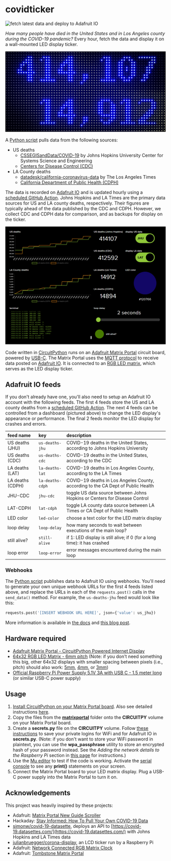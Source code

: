 # covidticker

![fetch latest data and deploy to Adafruit IO](https://github.com/perryrothjohnson/covidticker/workflows/fetch%20latest%20data%20and%20deploy%20to%20Adafruit%20IO/badge.svg)

_How many people have died in the United States and in Los Angeles county during the COVID-19 pandemic?_ Every hour, fetch the data and display it on a wall-mounted LED display ticker.  

<img src="docs/LED_display.jpg" alt="wall-mounted LED display ticker on January 23, 2021" width="540">

A [Python script](https://github.com/perryrothjohnson/covidticker/blob/main/covidticker.py) pulls data from the following sources:  
- US deaths  
  - [CSSEGISandData/COVID-19](https://github.com/CSSEGISandData/COVID-19) by Johns Hopkins University Center for Systems Science and Engineering  
  - [Centers for Disease Control (CDC)](https://data.cdc.gov/Case-Surveillance/United-States-COVID-19-Cases-and-Deaths-by-State-o/9mfq-cb36)  
- LA County deaths  
  - [datadesk/california-coronavirus-data](https://github.com/datadesk/california-coronavirus-data) by The Los Angeles Times  
  - [California Department of Public Health (CDPH)](https://data.ca.gov/dataset/covid-19-cases/resource/926fd08f-cc91-4828-af38-bd45de97f8c3)

The data is recorded on [Adafruit IO](https://io.adafruit.com/) and is updated hourly using a [scheduled GitHub Action](https://github.com/perryrothjohnson/covidticker/blob/main/.github/workflows/scheduled.yml). Johns Hopkins and LA Times are the primary data sources for US and LA county deaths, respectively. Their figures are typically ahead of the data published by the CDC and CDPH. However, we collect CDC and CDPH data for comparison, and as backups for display on the ticker.

<img src="docs/adafruit-IO_dashboard.png" alt="Adafruit IO dashboard on January 23, 2021" width="540">

Code written in [CircuitPython](https://circuitpython.org/) runs on an [Adafruit Matrix Portal](https://www.adafruit.com/product/4745) circuit board, powered by [USB-C](https://www.adafruit.com/product/4298). The Matrix Portal uses the [MQTT protocol](https://learn.adafruit.com/mqtt-in-circuitpython/overview) to receive data posted on [Adafruit IO](https://io.adafruit.com/). It is connected to an [RGB LED matrix](https://www.adafruit.com/product/2276), which serves as the LED display ticker.

## Adafruit IO feeds

If you don't already have one, you'll also need to setup an Adafruit IO account with the following feeds. The first 4 feeds store the US and LA county deaths from a [scheduled GitHub Action](https://github.com/perryrothjohnson/covidticker/blob/main/.github/workflows/scheduled.yml).  The next 4 feeds can be controlled from a dashboard (pictured above) to change the LED display's appearance or performance. The final 2 feeds monitor the LED display for crashes and errors.

| feed name        | key              | description                                                                         |
| :--------------- | :--------------- | :---------------------------------------------------------------------------------- |
| US deaths (JHU)  | `us-deaths-jhu`  | COVID-19 deaths in the United States, according to Johns Hopkins University         |
| US deaths (CDC)  | `us-deaths-cdc`  | COVID-19 deaths in the United States, according to the CDC                          |
| LA deaths (LAT)  | `la-deaths-lat`  | COVID-19 deaths in Los Angeles County, according to the LA Times                    |
| LA deaths (CDPH) | `la-deaths-cdph` | COVID-19 deaths in Los Angeles County, according to the CA Dept of Public Health    |
| JHU-CDC          | `jhu-cdc`        | toggle US data source between Johns Hopkins or Centers for Disease Control          |
| LAT-CDPH         | `lat-cdph`       | toggle LA county data source between LA Times or CA Dept of Public Health           |
| LED color        | `led-color`      | choose a text color for the LED matrix display                                      |
| loop delay       | `loop-delay`     | how many seconds to wait between executions of the main loop?                       |
| still alive?     | `still-alive`    | if 1: LED display is still alive; if 0 (for a long time): it has crashed            |
| loop error       | `loop-error`     | error messages encountered during the main loop                                     |

### Webhooks

The [Python script](https://github.com/perryrothjohnson/covidticker/blob/main/covidticker.py) publishes data to Adafruit IO using webhooks. You'll need to generate your own unique webhook URLs for the first 4 feeds listed above, and replace the URLs in each of the `requests.post()` calls in the `send_data()` method. For example, the `us-deaths-jhu` feed would look like this:
```python
requests.post('[INSERT WEBHOOK URL HERE]', json={'value': us_jhu})
```
More information is available in [the docs](https://io.adafruit.com/api/docs/#send-data-via-webhook) and [this blog post](https://io.adafruit.com/blog/notebook/2018/11/26/feed-webhooks/).

## Hardware required

- [Adafruit Matrix Portal - CircuitPython Powered Internet Display](https://www.adafruit.com/product/4745)  
- [64x32 RGB LED Matrix - 6mm pitch](https://www.adafruit.com/product/2276) (Note: if you don't need something this big, other 64x32 displays with smaller spacing between pixels (i.e., pitch) should also work: [5mm](https://www.adafruit.com/products/2277), [4mm](https://www.adafruit.com/products/2278), or [3mm](https://www.adafruit.com/products/2279))  
- [Official Raspberry Pi Power Supply 5.1V 3A with USB C - 1.5 meter long](https://www.adafruit.com/product/4298) (or similar USB-C power supply)

## Usage

1. [Install CircuitPython on your Matrix Portal board](https://learn.adafruit.com/matrix-portal-new-guide-scroller/install-circuitpython). Also see detailed instructions [here](https://learn.adafruit.com/welcome-to-circuitpython/installing-circuitpython).  
2. Copy the files from the [**matrixportal**](https://github.com/perryrothjohnson/covidticker/tree/main/matrixportal) folder onto the **CIRCUITPY** volume on your Matrix Portal board.  
3. Create a **secrets.py** file on the **CIRCUITPY** volume. Follow [these instructions](https://learn.adafruit.com/matrix-portal-new-guide-scroller/code-the-matrix-portal#secrets-setup-3075853-4) to save your private logins for WiFi and for Adafruit IO in **secrets.py**. (Note: if you don't want to store your WiFi password in plaintext, you can use the **wpa_passphrase** utility to store an encrypted hash of your password instead. See the _Adding the network details to the Raspberry Pi_ section in [this page](https://www.raspberrypi.org/documentation/configuration/wireless/wireless-cli.md) for instructions.)  
4. Use the [Mu editor](https://learn.adafruit.com/welcome-to-circuitpython/installing-mu-editor) to test if the code is working. Activate the [serial console](https://learn.adafruit.com/welcome-to-circuitpython/interacting-with-the-serial-console) to see any **print()** statements on your screen.  
5. Connect the Matrix Portal board to your LED matrix display. Plug a USB-C power supply into the Matrix Portal to turn it on.

## Acknowledgements

This project was heavily inspired by these projects:  
- Adafruit: [Matrix Portal New Guide Scroller](https://learn.adafruit.com/matrix-portal-new-guide-scroller/overview)  
- Hackaday: [Stay Informed: How To Pull Your Own COVID-19 Data](https://hackaday.com/2020/03/26/stay-informed-how-to-pull-your-own-covid-19-data/)  
- [simonw/covid-19-datasette](https://github.com/simonw/covid-19-datasette), deploys an API to [https://covid-19.datasettes.com/](https://covid-19.datasettes.com/) with Johns Hopkins and LA Times data
- [julianbruegger/corona-display](https://github.com/julianbruegger/corona-display), an LCD ticker run by a Raspberry Pi  
- Adafruit: [Network Connected RGB Matrix Clock](https://learn.adafruit.com/network-connected-metro-rgb-matrix-clock/overview)  
- Adafruit: [Tombstone Matrix Portal](https://learn.adafruit.com/tombstone-matrix-portal/overview)  
